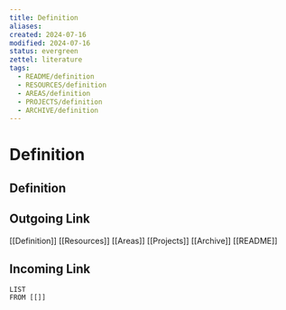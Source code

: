 ```yaml
---
title: Definition
aliases: 
created: 2024-07-16
modified: 2024-07-16
status: evergreen
zettel: literature
tags:
  - README/definition
  - RESOURCES/definition
  - AREAS/definition
  - PROJECTS/definition
  - ARCHIVE/definition
---
```

# Definition
## Definition

## Outgoing Link
[[Definition]]
[[Resources]]
[[Areas]]
[[Projects]]
[[Archive]]
[[README]]
## Incoming Link
```dataview
LIST
FROM [[]]
```